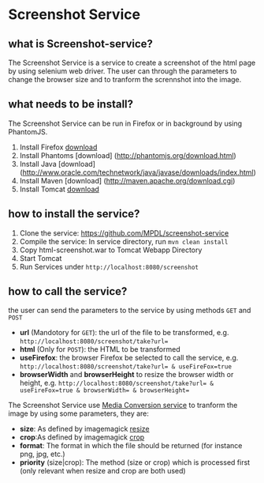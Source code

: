 Screenshot Service
=======================

what is Screenshot-service?
--------------------------------
The Screenshot Service is a service to create a screenshot of the html page by using selenium web driver.
The user can through the parameters to change the browser size and to tranform the scrennshot into the
image.

what needs to be install?
----------------------
The Screenshot Service can be run in Firefox or in background by using PhantomJS.<br />
1. Install Firefox [download](https://www.mozilla.org/)<br />
2. Install Phantoms [download] (http://phantomjs.org/download.html) <br />
3. Install Java [download] (http://www.oracle.com/technetwork/java/javase/downloads/index.html)<br /> 
4. Install Maven [download] (http://maven.apache.org/download.cgi) <br />
5. Install Tomcat [download](http://maven.apache.org/download.cgi)<br />

how to install the service?
--------------------------
1. Clone the service: https://github.com/MPDL/screenshot-service
2. Compile the service: In service directory, run `mvn clean install`
3. Copy html-screenshot.war to Tomcat Webapp Directory
4. Start Tomcat
5. Run Services under `http://localhost:8080/screenshot`

how to call the service?
-----------------------
the user can send the parameters to the service by using methods `GET` and `POST` <br />
- **url** (Mandotory for `GET`): the url of the file to be transformed, e.g. `http://localhost:8080/screenshot/take?url=`
- **html** (Only for `POST`): the HTML to be transformed
- **useFirefox**: the browser Firefox be selected to call the service, e.g. `http://localhost:8080/screenshot/take?url= & useFireFox=true`
- **browserWidth** and **browserHeight** to resize the browser width or height, e.g. `http://localhost:8080/screenshot/take?url= & useFireFox=true & browserWidth= & browserHeight=`<br />

The Screenshot Service use [Media Conversion service](https://github.com/MPDL/media-conversion-service) to tranform the image by using some parameters, they are:
- **size**: As defined by imagemagick [resize](http://www.imagemagick.org/script/command-line-options.php#resize)
- **crop**:As defined by imagemagick [crop](http://www.imagemagick.org/script/command-line-options.php#crop)
- **format**: The format in which the file should be returned (for instance png, jpg, etc.)
- **priority** (size|crop): The method (size or crop) which is processed first (only relevant when resize and crop are both used)




